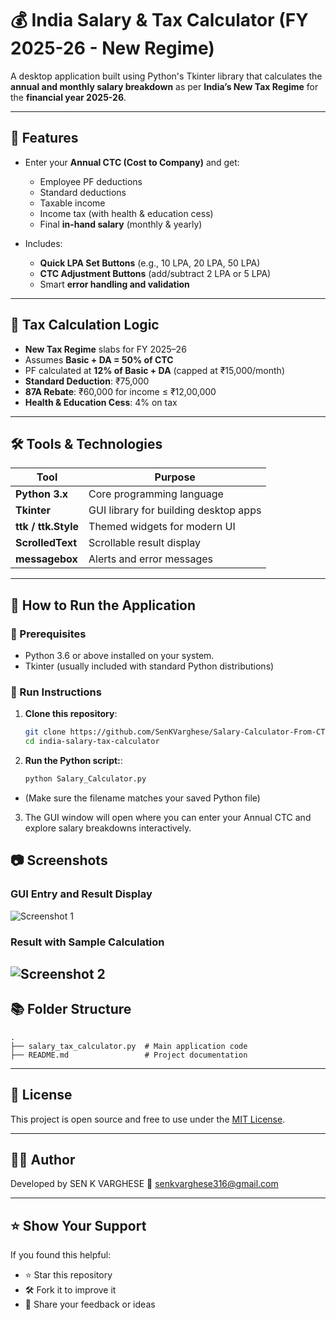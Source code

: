 # 💰 India Salary & Tax Calculator (FY 2025-26 - New Regime)

A desktop application built using Python's Tkinter library that calculates the **annual and monthly salary breakdown** as per **India’s New Tax Regime** for the **financial year 2025-26**.

---

## 📌 Features

- Enter your **Annual CTC (Cost to Company)** and get:
  - Employee PF deductions
  - Standard deductions
  - Taxable income
  - Income tax (with health & education cess)
  - Final **in-hand salary** (monthly & yearly)

- Includes:
  - **Quick LPA Set Buttons** (e.g., 10 LPA, 20 LPA, 50 LPA)
  - **CTC Adjustment Buttons** (add/subtract 2 LPA or 5 LPA)
  - Smart **error handling and validation**

---

## 🧮 Tax Calculation Logic

- **New Tax Regime** slabs for FY 2025–26
- Assumes **Basic + DA = 50% of CTC**
- PF calculated at **12% of Basic + DA** (capped at ₹15,000/month)
- **Standard Deduction**: ₹75,000
- **87A Rebate**: ₹60,000 for income ≤ ₹12,00,000
- **Health & Education Cess**: 4% on tax

---

## 🛠️ Tools & Technologies

| Tool | Purpose |
|------|---------|
| **Python 3.x** | Core programming language |
| **Tkinter** | GUI library for building desktop apps |
| **ttk / ttk.Style** | Themed widgets for modern UI |
| **ScrolledText** | Scrollable result display |
| **messagebox** | Alerts and error messages |

---

## 🚀 How to Run the Application

### 🧱 Prerequisites

- Python 3.6 or above installed on your system.
- Tkinter (usually included with standard Python distributions)

### 🏁 Run Instructions

1. **Clone this repository**:
   ```bash
   git clone https://github.com/SenKVarghese/Salary-Calculator-From-CTC.git
   cd india-salary-tax-calculator


2. **Run the Python script:**:
   ```bash
   python Salary_Calculator.py

- (Make sure the filename matches your saved Python file)   


3. The GUI window will open where you can enter your Annual CTC and explore salary breakdowns interactively.

## 📷 Screenshots

### GUI Entry and Result Display

![Screenshot 1](screenshots/UI_On_Load.png)

### Result with Sample Calculation

![Screenshot 2](Screenshots/UI_on_run_with_data.png)
---

## 📚 Folder Structure

```
.
├── salary_tax_calculator.py  # Main application code
├── README.md                 # Project documentation
```

---

## 🧾 License

This project is open source and free to use under the [MIT License](https://opensource.org/licenses/MIT).

---

## 🙋‍♂️ Author

Developed by SEN K VARGHESE 
📧 senkvarghese316@gmail.com

---

## ⭐️ Show Your Support

If you found this helpful:

- ⭐️ Star this repository
- 🛠️ Fork it to improve it
- 🧠 Share your feedback or ideas
